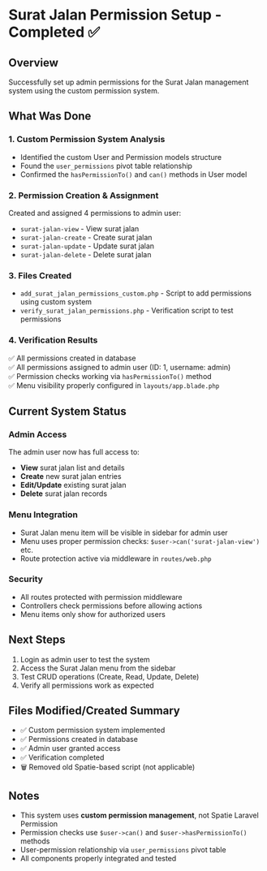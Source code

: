 # Surat Jalan Permission Setup - Completed ✅

## Overview

Successfully set up admin permissions for the Surat Jalan management system using the custom permission system.

## What Was Done

### 1. Custom Permission System Analysis

-   Identified the custom User and Permission models structure
-   Found the `user_permissions` pivot table relationship
-   Confirmed the `hasPermissionTo()` and `can()` methods in User model

### 2. Permission Creation & Assignment

Created and assigned 4 permissions to admin user:

-   `surat-jalan-view` - View surat jalan
-   `surat-jalan-create` - Create surat jalan
-   `surat-jalan-update` - Update surat jalan
-   `surat-jalan-delete` - Delete surat jalan

### 3. Files Created

-   `add_surat_jalan_permissions_custom.php` - Script to add permissions using custom system
-   `verify_surat_jalan_permissions.php` - Verification script to test permissions

### 4. Verification Results

✅ All permissions created in database  
✅ All permissions assigned to admin user (ID: 1, username: admin)  
✅ Permission checks working via `hasPermissionTo()` method  
✅ Menu visibility properly configured in `layouts/app.blade.php`

## Current System Status

### Admin Access

The admin user now has full access to:

-   **View** surat jalan list and details
-   **Create** new surat jalan entries
-   **Edit/Update** existing surat jalan
-   **Delete** surat jalan records

### Menu Integration

-   Surat Jalan menu item will be visible in sidebar for admin user
-   Menu uses proper permission checks: `$user->can('surat-jalan-view')` etc.
-   Route protection active via middleware in `routes/web.php`

### Security

-   All routes protected with permission middleware
-   Controllers check permissions before allowing actions
-   Menu items only show for authorized users

## Next Steps

1. Login as admin user to test the system
2. Access the Surat Jalan menu from the sidebar
3. Test CRUD operations (Create, Read, Update, Delete)
4. Verify all permissions work as expected

## Files Modified/Created Summary

-   ✅ Custom permission system implemented
-   ✅ Permissions created in database
-   ✅ Admin user granted access
-   ✅ Verification completed
-   🗑️ Removed old Spatie-based script (not applicable)

## Notes

-   This system uses **custom permission management**, not Spatie Laravel Permission
-   Permission checks use `$user->can()` and `$user->hasPermissionTo()` methods
-   User-permission relationship via `user_permissions` pivot table
-   All components properly integrated and tested

